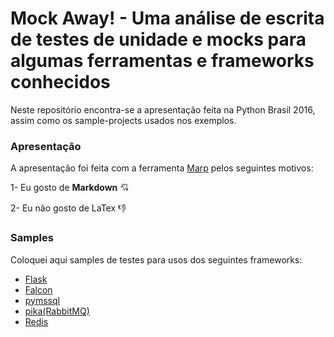 # Mock Away! - Uma análise de escrita de testes de unidade e mocks para algumas ferramentas e frameworks conhecidos

Neste repositório encontra-se a apresentação feita na Python Brasil 2016, assim como os sample-projects usados nos exemplos.

### Apresentação

A apresentação foi feita com a ferramenta [Marp](https://yhatt.github.io/marp/) pelos seguintes motivos:

1- Eu gosto de **Markdown** :cupid:

2- Eu não gosto de LaTex :thumbsdown:

### Samples

Coloquei aqui samples de testes para usos dos seguintes frameworks:

- [Flask](https://github.com/pallets/flask)
- [Falcon](	https://github.com/falconry/falcon)
- [pymssql](https://github.com/pymssql/pymssql)
- [pika(RabbitMQ)](https://github.com/pika/pika)
- [Redis](https://github.com/andymccurdy/redis-py)
